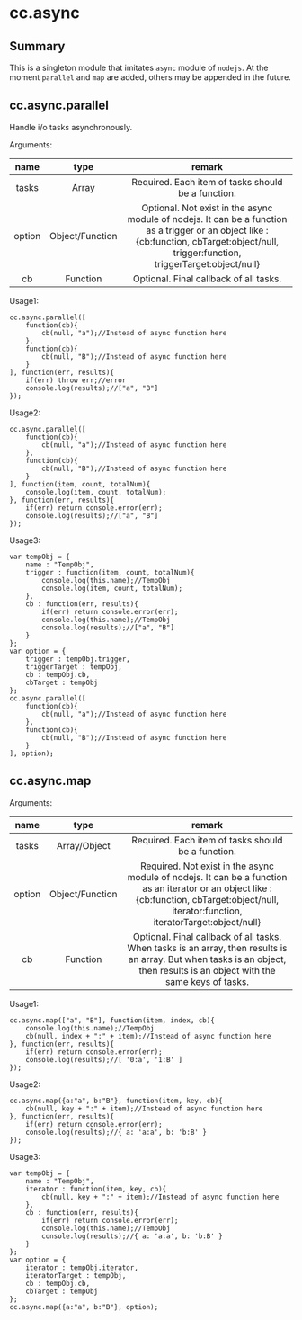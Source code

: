 # cc.async

## Summary

This is a singleton module that imitates `async` module of `nodejs`.
At the moment `parallel` and `map` are added, others may be appended in the future.

## cc.async.parallel

Handle i/o tasks asynchronously.

Arguments:

|   name   |  type   |  remark |
|:--------:|:-------:|:-------:|
|tasks|Array|Required. Each item of tasks should be a function.|
|option|Object/Function|Optional. Not exist in the async module of nodejs. It can be a function as a trigger or an object like : {cb:function, cbTarget:object/null, trigger:function, triggerTarget:object/null}|
|cb|Function|Optional. Final callback of all tasks.|

Usage1:

```
cc.async.parallel([
    function(cb){
        cb(null, "a");//Instead of async function here
    },
    function(cb){
        cb(null, "B");//Instead of async function here
    }
], function(err, results){
    if(err) throw err;//error
    console.log(results);//["a", "B"]
});
```

Usage2:

```
cc.async.parallel([
    function(cb){
        cb(null, "a");//Instead of async function here
    },
    function(cb){
        cb(null, "B");//Instead of async function here
    }
], function(item, count, totalNum){
    console.log(item, count, totalNum);
}, function(err, results){
    if(err) return console.error(err);
    console.log(results);//["a", "B"]
});
```

Usage3:

```
var tempObj = {
    name : "TempObj",
    trigger : function(item, count, totalNum){
        console.log(this.name);//TempObj
        console.log(item, count, totalNum);
    },
    cb : function(err, results){
        if(err) return console.error(err);
        console.log(this.name);//TempObj
        console.log(results);//["a", "B"]
    }
};
var option = {
    trigger : tempObj.trigger,
    triggerTarget : tempObj,
    cb : tempObj.cb,
    cbTarget : tempObj
};
cc.async.parallel([
    function(cb){
        cb(null, "a");//Instead of async function here
    },
    function(cb){
        cb(null, "B");//Instead of async function here
    }
], option);
```

## cc.async.map

Arguments:

|   name   |  type   |  remark |
|:--------:|:-------:|:-------:|
|tasks|Array/Object|Required. Each item of tasks should be a function.|
|option|Object/Function|Required. Not exist in the async module of nodejs. It can be a function as an iterator or an object like : {cb:function, cbTarget:object/null, iterator:function, iteratorTarget:object/null}|
|cb|Function|Optional. Final callback of all tasks. When tasks is an array, then results is an array. But when tasks is an object, then results is an object with the same keys of tasks.|

Usage1:

```
cc.async.map(["a", "B"], function(item, index, cb){
    console.log(this.name);//TempObj
    cb(null, index + ":" + item);//Instead of async function here
}, function(err, results){
    if(err) return console.error(err);
    console.log(results);//[ '0:a', '1:B' ]
});
```

Usage2:

```
cc.async.map({a:"a", b:"B"}, function(item, key, cb){
    cb(null, key + ":" + item);//Instead of async function here
}, function(err, results){
    if(err) return console.error(err);
    console.log(results);//{ a: 'a:a', b: 'b:B' }
});
```

Usage3:

```
var tempObj = {
    name : "TempObj",
    iterator : function(item, key, cb){
        cb(null, key + ":" + item);//Instead of async function here
    },
    cb : function(err, results){
        if(err) return console.error(err);
        console.log(this.name);//TempObj
        console.log(results);//{ a: 'a:a', b: 'b:B' }
    }
};
var option = {
    iterator : tempObj.iterator,
    iteratorTarget : tempObj,
    cb : tempObj.cb,
    cbTarget : tempObj
};
cc.async.map({a:"a", b:"B"}, option);
```